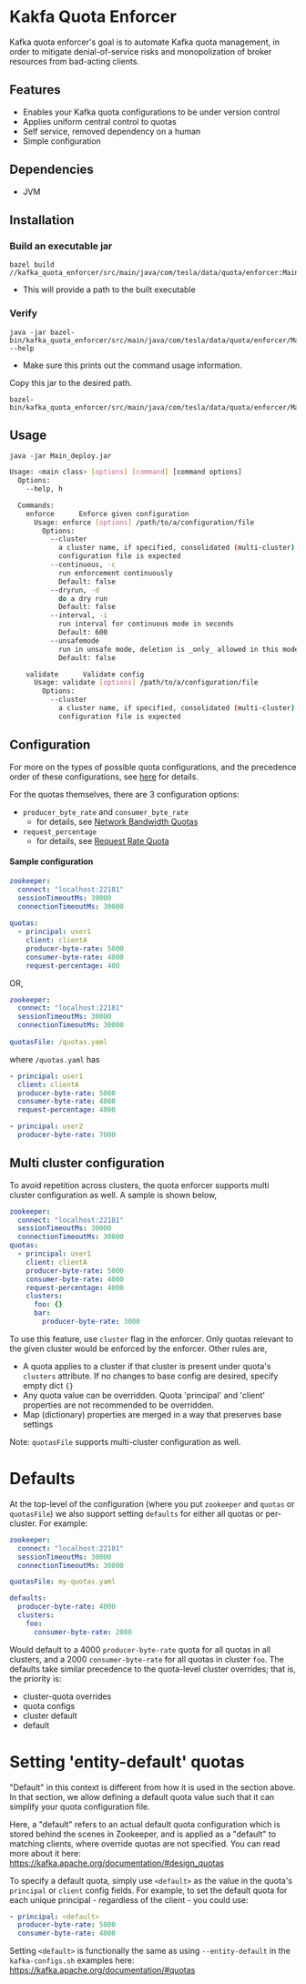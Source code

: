 # Kakfa Quota Enforcer

Kafka quota enforcer's goal is to automate Kafka quota management, in order to mitigate denial-of-service risks and 
monopolization of broker resources from bad-acting clients.

## Features

* Enables your Kafka quota configurations to be under version control
* Applies uniform central control to quotas
* Self service, removed dependency on a human
* Simple configuration

## Dependencies

* JVM 

## Installation

### Build an executable jar

```
bazel build //kafka_quota_enforcer/src/main/java/com/tesla/data/quota/enforcer:Main_deploy.jar
```
- This will provide a path to the built executable

### Verify

```
java -jar bazel-bin/kafka_quota_enforcer/src/main/java/com/tesla/data/quota/enforcer/Main_deploy.jar --help
```
- Make sure this prints out the command usage information.

Copy this jar to the desired path.

```
bazel-bin/kafka_quota_enforcer/src/main/java/com/tesla/data/quota/enforcer/Main_deploy.jar
```

## Usage

`java -jar Main_deploy.jar`

```bash
Usage: <main class> [options] [command] [command options]
  Options:
    --help, h

  Commands:
    enforce      Enforce given configuration
      Usage: enforce [options] /path/to/a/configuration/file
        Options:
          --cluster
            a cluster name, if specified, consolidated (multi-cluster)
            configuration file is expected
          --continuous, -c
            run enforcement continuously
            Default: false
          --dryrun, -d
            do a dry run
            Default: false
          --interval, -i
            run interval for continuous mode in seconds
            Default: 600
          --unsafemode
            run in unsafe mode, deletion is _only_ allowed in this mode
            Default: false

    validate      Validate config
      Usage: validate [options] /path/to/a/configuration/file
        Options:
          --cluster
            a cluster name, if specified, consolidated (multi-cluster)
            configuration file is expected
```

## Configuration
For more on the types of possible quota configurations, and the precedence order of these configurations, 
see [here](https://kafka.apache.org/documentation/#design_quotasconfig) for details.

For the quotas themselves, there are 3 configuration options:
- `producer_byte_rate` and `consumer_byte_rate`
  - for details, see [Network Bandwidth Quotas](https://kafka.apache.org/documentation/#design_quotasbandwidth)
- `request_percentage`
  - for details, see [Request Rate Quota](https://kafka.apache.org/documentation/#design_quotasbandwidth)


#### Sample configuration

```yaml
zookeeper:
  connect: "localhost:22181"
  sessionTimeoutMs: 30000
  connectionTimeoutMs: 30000
    
quotas:
  - principal: user1
    client: clientA
    producer-byte-rate: 5000
    consumer-byte-rate: 4000
    request-percentage: 400
```

OR,

```yaml
zookeeper:
  connect: "localhost:22181"
  sessionTimeoutMs: 30000
  connectionTimeoutMs: 30000
    
quotasFile: /quotas.yaml
```

where `/quotas.yaml` has

```yaml
- principal: user1
  client: clientA
  producer-byte-rate: 5000
  consumer-byte-rate: 4000
  request-percentage: 4000

- principal: user2
  producer-byte-rate: 7000
```

## Multi cluster configuration
To avoid repetition across clusters, the quota enforcer supports multi cluster configuration as well. A sample is shown below,

```yaml
zookeeper:
  connect: "localhost:22181"
  sessionTimeoutMs: 30000
  connectionTimeoutMs: 30000
quotas:
  - principal: user1
    client: clientA
    producer-byte-rate: 5000
    consumer-byte-rate: 4000
    request-percentage: 4000
    clusters:
      foo: {}
      bar:
        producer-byte-rate: 3000
```

To use this feature, use `cluster` flag in the enforcer. Only quotas relevant to the given cluster would be enforced by the enforcer. Other rules are,

* A quota applies to a cluster if that cluster is present under quota's `clusters`
attribute. If no changes to base config are desired, specify empty dict `{}`
* Any quota value can be overridden. Quota 'principal' and 'client' properties are not recommended to be overridden.
* Map (dictionary) properties are merged in a way that preserves base settings
 

Note: `quotasFile` supports multi-cluster configuration as well.

# Defaults

At the top-level of the configuration (where you put `zookeeper` and `quotas` or `quotasFile`) we also support setting
`defaults` for either all quotas or per-cluster. For example:
```yaml
zookeeper:
  connect: "localhost:22181"
  sessionTimeoutMs: 30000
  connectionTimeoutMs: 30000

quotasFile: my-quotas.yaml

defaults:
  producer-byte-rate: 4000
  clusters:
    foo:
      consumer-byte-rate: 2000
```

Would default to a 4000 `producer-byte-rate` quota for all quotas in all clusters, and a 2000 `consumer-byte-rate` for all
 quotas in cluster `foo`. The defaults take similar precedence to the quota-level cluster overrides; that is, the priority is:
 
  * cluster-quota overrides
  * quota configs
  * cluster default
  * default 

# Setting 'entity-default' quotas

"Default" in this context is different from how it is used in the section above. In that section, we allow defining 
a default quota value such that it can simplify your quota configuration file.

Here, a "default" refers to an actual default quota configuration which is stored behind the scenes in Zookeeper, 
and is applied as a "default" to matching clients, where override quotas are not specified. 
You can read more about it here: https://kafka.apache.org/documentation/#design_quotas

To specify a default quota, simply use `<default>` as the value in the quota's `principal` or `client` config fields.
For example, to set the default quota for each unique principal - regardless of the client - you could use:
```yaml
- principal: <default>
  producer-byte-rate: 5000
  consumer-byte-rate: 4000
```

Setting `<default>` is functionally the same as using `--entity-default` in the `kafka-configs.sh` examples
here: https://kafka.apache.org/documentation/#quotas
